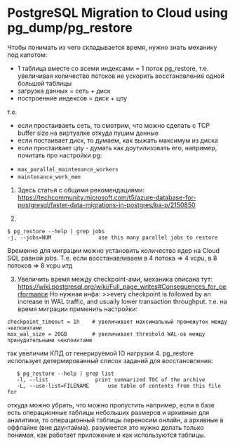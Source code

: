 # PostgreSQL Migration to Cloud using pg_dump/pg_restore

Чтобы понимать из чего складывается время, нужно знать механику под капотом:
* 1 таблица вместе со всеми индексами = 1 поток pg_restore, т.е. увеличивая количество потоков не ускорить восстановление одной большой таблицы
* загрузка данных = сеть + диск
* построенние индексов = диск + цпу

т.е.
* если простаиваеть сеть, то смотрим, что можно сделать с TCP buffer size на виртуалке откуда пушим данные
* если постаивает диск, то думаем, как выжать максимум из диска
*  если простаивает цпу - думать как доутилизовать его, например, почитать про настройки pg:
- `max_parallel_maintenance_workers`
- `maintenance_work_mem`


1. Здесь статья с общими рекомендациями: https://techcommunity.microsoft.com/t5/azure-database-for-postgresql/faster-data-migrations-in-postgres/ba-p/2150850

2.
```
$ pg_restore --help | grep jobs
-j, --jobs=NUM               use this many parallel jobs to restore
```
Временно для миграции можно установить количество ядер на Cloud SQL равной jobs. Т.е. если восстанавливаем в 4 потока => 4 vcpu, в 8 потоков => 8 vcpu итд

3. Увеличить время между checkpoint-ами, механика описана тут:
   https://wiki.postgresql.org/wiki/Full_page_writes#Consequences_for_performance
   Но нужная инфа:
        >>every checkpoint is followed by an increase in WAL traffic, and usually lower transaction throughput.
т.е. на время миграции применить настройки:
```
checkpoint_timeout = 1h    # увеличивает максимальный промежуток между чекпоинтами
max_wal_size = 20GB        # увеличивает threshold WAL-ов между принудительными чекпоинтами
```
так увеличим КПД от генерируемой IO нагрузки
4. pg_restore использует детермированный список заданий для восстановления:
```
   $ pg_restore --help | grep list
   -l, --list               print summarized TOC of the archive
   -L, --use-list=FILENAME      use table of contents from this file for
```
   откуда можно убрать, что можно пропустить
   например, если в базе есть операционные таблицы небольших размеров и архивные для аналитики, то операционный таблицы переносим онлайн, а архивные в оффлайне (вне даунтайма).
   разумеется это нужно делать только понимая, как работает приложение и как используются таблицы.